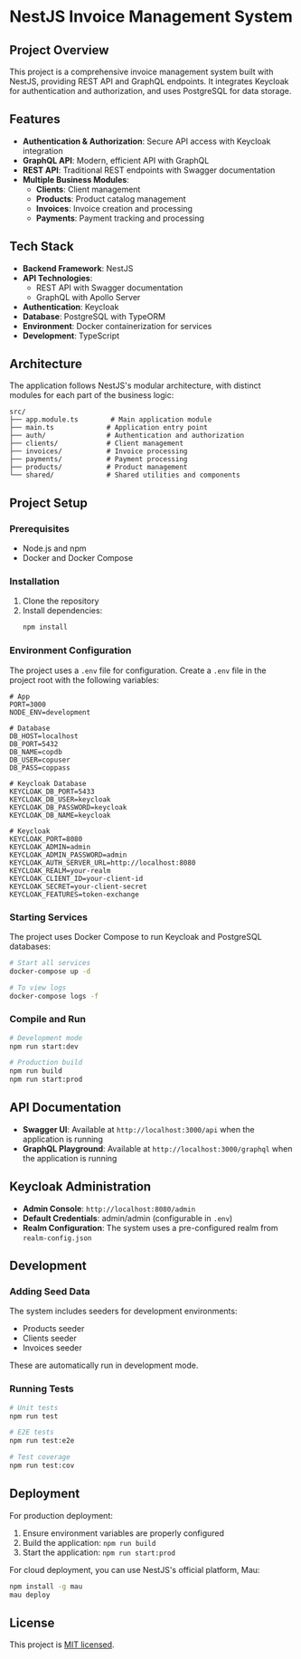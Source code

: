 # NestJS Invoice Management System

## Project Overview

This project is a comprehensive invoice management system built with NestJS, providing REST API and GraphQL endpoints. It integrates Keycloak for authentication and authorization, and uses PostgreSQL for data storage.

## Features

- **Authentication & Authorization**: Secure API access with Keycloak integration
- **GraphQL API**: Modern, efficient API with GraphQL
- **REST API**: Traditional REST endpoints with Swagger documentation
- **Multiple Business Modules**:
  - **Clients**: Client management
  - **Products**: Product catalog management
  - **Invoices**: Invoice creation and processing
  - **Payments**: Payment tracking and processing

## Tech Stack

- **Backend Framework**: NestJS
- **API Technologies**: 
  - REST API with Swagger documentation
  - GraphQL with Apollo Server
- **Authentication**: Keycloak
- **Database**: PostgreSQL with TypeORM
- **Environment**: Docker containerization for services
- **Development**: TypeScript

## Architecture

The application follows NestJS's modular architecture, with distinct modules for each part of the business logic:

```
src/
├── app.module.ts        # Main application module
├── main.ts             # Application entry point
├── auth/               # Authentication and authorization
├── clients/            # Client management
├── invoices/           # Invoice processing
├── payments/           # Payment processing
├── products/           # Product management
└── shared/             # Shared utilities and components
```

## Project Setup

### Prerequisites

- Node.js and npm
- Docker and Docker Compose

### Installation

1. Clone the repository
2. Install dependencies:
   ```bash
   npm install
   ```

### Environment Configuration

The project uses a `.env` file for configuration. Create a `.env` file in the project root with the following variables:

```
# App
PORT=3000
NODE_ENV=development

# Database
DB_HOST=localhost
DB_PORT=5432
DB_NAME=copdb
DB_USER=copuser
DB_PASS=coppass

# Keycloak Database
KEYCLOAK_DB_PORT=5433
KEYCLOAK_DB_USER=keycloak
KEYCLOAK_DB_PASSWORD=keycloak
KEYCLOAK_DB_NAME=keycloak

# Keycloak
KEYCLOAK_PORT=8080
KEYCLOAK_ADMIN=admin
KEYCLOAK_ADMIN_PASSWORD=admin
KEYCLOAK_AUTH_SERVER_URL=http://localhost:8080
KEYCLOAK_REALM=your-realm
KEYCLOAK_CLIENT_ID=your-client-id
KEYCLOAK_SECRET=your-client-secret
KEYCLOAK_FEATURES=token-exchange
```

### Starting Services

The project uses Docker Compose to run Keycloak and PostgreSQL databases:

```bash
# Start all services
docker-compose up -d

# To view logs
docker-compose logs -f
```

### Compile and Run

```bash
# Development mode
npm run start:dev

# Production build
npm run build
npm run start:prod
```

## API Documentation

- **Swagger UI**: Available at `http://localhost:3000/api` when the application is running
- **GraphQL Playground**: Available at `http://localhost:3000/graphql` when the application is running

## Keycloak Administration

- **Admin Console**: `http://localhost:8080/admin`
- **Default Credentials**: admin/admin (configurable in `.env`)
- **Realm Configuration**: The system uses a pre-configured realm from `realm-config.json`

## Development

### Adding Seed Data

The system includes seeders for development environments:
- Products seeder
- Clients seeder
- Invoices seeder

These are automatically run in development mode.

### Running Tests

```bash
# Unit tests
npm run test

# E2E tests
npm run test:e2e

# Test coverage
npm run test:cov
```

## Deployment

For production deployment:

1. Ensure environment variables are properly configured
2. Build the application: `npm run build`
3. Start the application: `npm run start:prod`

For cloud deployment, you can use NestJS's official platform, Mau:

```bash
npm install -g mau
mau deploy
```

## License

This project is [MIT licensed](https://github.com/nestjs/nest/blob/master/LICENSE).
